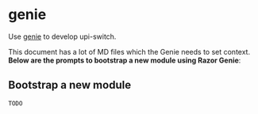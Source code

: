 # genie

Use [genie](https://github.com/hariharpatel1/razor-genie) to develop upi-switch.

This document has a lot of MD files which the Genie needs to set context. **Below are the prompts to bootstrap a new module using Razor Genie**:

## Bootstrap a new module

```
TODO
```